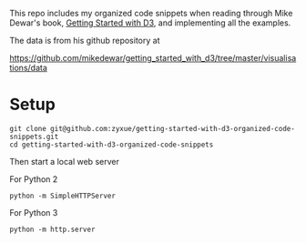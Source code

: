 This repo includes my organized code snippets when reading through Mike Dewar's
book, [Getting Started with
D3](http://shop.oreilly.com/product/0636920025429.do), and implementing all the
examples.

The data is from his github repository at

https://github.com/mikedewar/getting_started_with_d3/tree/master/visualisations/data


# Setup

```
git clone git@github.com:zyxue/getting-started-with-d3-organized-code-snippets.git
cd getting-started-with-d3-organized-code-snippets 
```

Then start a local web server

For Python 2
```
python -m SimpleHTTPServer
```

For Python 3
```
python -m http.server
```
